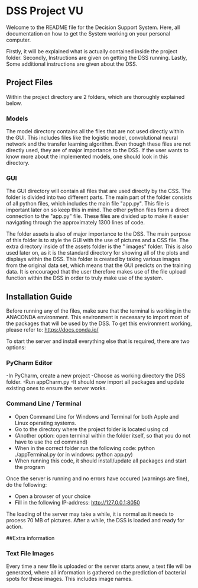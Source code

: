 # DSS Project VU

Welcome to the README file for the Decision Support System. Here, all documentation on how to get the System working on your personal computer. 

Firstly, it will be explained what is actually contained inside the project folder. 
Secondly, Instructions are given on getting the DSS running. 
Lastly, Some additional instructions are given about the DSS.


## Project Files

Within the project directory are 2 folders, which are thoroughly explained below.


### Models

The model directory contains all the files that are not used directly within the GUI.
This includes files like the logistic model, convolutional neural network and the transfer learning algorithm. 
Even though these files are not directly used, they are of major importance to the DSS. 
If the user wants to know more about the implemented models, one should look in this directory. 


### GUI

The GUI directory will contain all files that are used directly by the CSS. The folder is divided into two different parts.
The main part of the folder consists of all python files, which includes the main file "app.py". This file is important later on so keep this in mind.
The other python files form a direct connection to the "app.py" file.  These files are divided up to make it easier navigating through the approximately 1300 lines of code. 

The folder assets is also of major importance to the DSS. The main purpose of this folder is to style the GUI with the use of pictures and a CSS file. 
The extra directory inside of the assets folder is the " images" folder. This is also used later on, as it is the standard directory for showing all of the plots and displays within the DSS.
This folder is created by taking various images from the original data set, which means that the GUI predicts on the training data. 
It is encouraged that the user therefore makes use of the file upload function within the DSS in order to truly make use of the system. 


## Installation Guide

Before running any of the files, make sure that the terminal is working in the ANACONDA environment. 
This environment is necessary to import most of the packages that will be used by the DSS. 
To get this environment working, please refer to: https://docs.conda.io/

To start the server and install everything else that is required, there are two options:

### PyCharm Editor

-In PyCharm, create a new project
-Choose as working directory the DSS folder.
-Run appCharm.py
-It should now import all packages and update existing ones to ensure the server works. 

### Command Line / Terminal
- Open Command Line for Windows and Terminal for both Apple and Linux operating systems.
- Go to the directory where the project folder is located using cd
- (Another option: open terminal within the folder itself, so that you do not have to use the cd command)
- When in the correct folder run the following code: python ./appTerminal.py (or in windows: python app.py)
- When running this code, it should install/update all packages and start the program

Once the server is running and no errors have occured (warnings are fine), do the following:
- Open a browser of your choice
- Fill in the following IP-address: http://127.0.0.1:8050

The loading of the server may take a while, it is normal as it needs to process 70 MB of pictures.
After a while, the DSS is loaded and ready for action. 


##Extra information

### Text File Images

Every time a new file is uploaded or the server starts anew, a text file will be generated, where all information is gathered on the prediction of bacterial spots for these images. This includes image names. 
